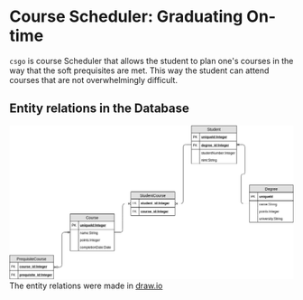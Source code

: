 # Course Scheduler: Graduating On-time
`csgo` is course Scheduler that allows the student to plan one's courses in the way that the soft prequisites are met. This way the student can attend courses that are not overwhelmingly difficult.
## Entity relations in the Database
![Entity Relation](https://github.com/akirataguchi115/csgo/blob/master/CS_%20GO%20Entity_relation.png)
The entity relations were made in [draw.io](https://draw.io)
